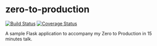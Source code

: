 # zero-to-production

[![Build Status](https://travis-ci.org/atbaker/zero-to-production.svg?branch=master)](https://travis-ci.org/atbaker/zero-to-production)
[![Coverage Status](https://coveralls.io/repos/github/atbaker/zero-to-production/badge.svg?branch=master)](https://coveralls.io/github/atbaker/zero-to-production?branch=master)

A sample Flask application to accompany my Zero to Production in 15 minutes
talk.
